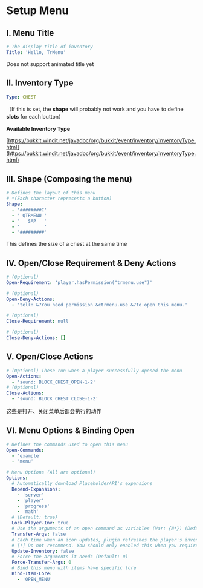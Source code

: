 # Setup Menu

## Ⅰ. Menu Title

```yaml
# The display title of inventory
Title: 'Hello, TrMenu'
```

Does not support animated title yet

## Ⅱ. Inventory Type

```yaml
Type: CHEST
```

（If this is set, the **shape** will probably not work and you have to define **slots** for each button）

**Available Inventory Type**

[https://bukkit.windit.net/javadoc/org/bukkit/event/inventory/InventoryType.html](https://bukkit.windit.net/javadoc/org/bukkit/event/inventory/InventoryType.html)

## Ⅲ. Shape \(Composing the menu\)

```yaml
# Defines the layout of this menu
# *(Each character represents a button)
Shape:
  - '########C'
  - ' QTRMENU '
  - '   SAP   '
  - '         '
  - '#########'
```

This defines the size of a chest at the same time

## Ⅳ. Open/Close Requirement & Deny Actions

```yaml
# (Optional)
Open-Requirement: 'player.hasPermission("trmenu.use")'

# (Optional)
Open-Deny-Actions:
  - 'tell: &7You need permission &ctrmenu.use &7to open this menu.'

# (Optional)
Close-Requirement: null

# (Optional)
Close-Deny-Actions: []
```

## Ⅴ. Open/Close Actions

```yaml
# (Optional) These run when a player successfully opened the menu
Open-Actions:
  - 'sound: BLOCK_CHEST_OPEN-1-2'
# (Optional)
Close-Actions:
  - 'sound: BLOCK_CHEST_CLOSE-1-2'
```

这些是打开、关闭菜单后都会执行的动作

## Ⅵ. Menu Options & Binding Open

```yaml
# Defines the commands used to open this menu
Open-Commands:
  - 'example'
  - 'menu'

# Menu Options (All are optional)
Options:
  # Automatically download PlaceholderAPI's expansions
  Depend-Expansions:
    - 'server'
    - 'player'
    - 'progress'
    - 'math'
  # (Default: true)
  Lock-Player-Inv: true
  # Use the arguments of an open command as variables (Var: {N*}) (Default: false)
  Transfer-Args: false
  # Each time when an icon updates, plugin refreshes the player's inventory
  # [!] Do not recommend. You should only enabled this when you require fast animations in lower Minecraft version
  Update-Inventory: false
  # Force the arguments it needs (Default: 0)
  Force-Transfer-Args: 0
  # Bind this menu with items have specific lore
  Bind-Item-Lore:
    - 'OPEN_MENU'
```



